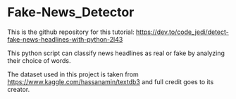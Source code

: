 # Fake-News_Detector
This is the github repository for this tutorial: https://dev.to/code_jedi/detect-fake-news-headlines-with-python-2l43

This python script can classify news headlines as real or fake by analyzing their choice of words.

The dataset used in this project is taken from https://www.kaggle.com/hassanamin/textdb3 and full credit goes to its creator.
